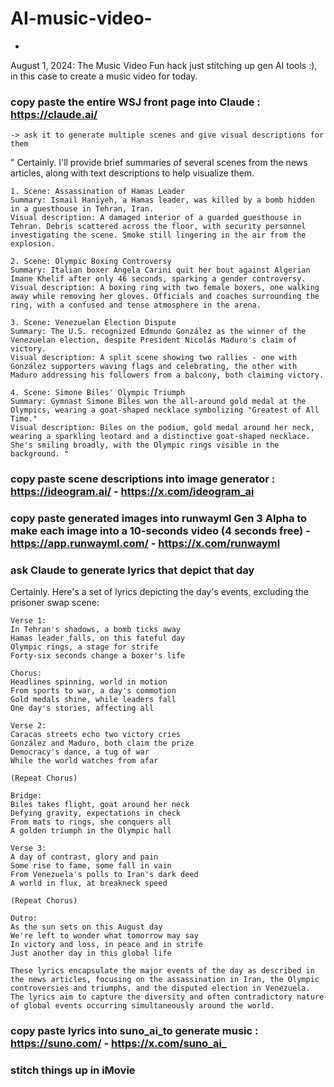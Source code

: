 # AI-music-video-
- 

August 1, 2024: The Music Video
Fun hack just stitching up gen AI tools :), in this case to create a music video for today.

### copy paste the entire WSJ front page into Claude  : https://claude.ai/  
    -> ask it to generate multiple scenes and give visual descriptions for them

" Certainly. I'll provide brief summaries of several scenes from the news articles, along with text descriptions to help visualize them.

    1. Scene: Assassination of Hamas Leader
    Summary: Ismail Haniyeh, a Hamas leader, was killed by a bomb hidden in a guesthouse in Tehran, Iran.
    Visual description: A damaged interior of a guarded guesthouse in Tehran. Debris scattered across the floor, with security personnel investigating the scene. Smoke still lingering in the air from the explosion.
    
    2. Scene: Olympic Boxing Controversy
    Summary: Italian boxer Angela Carini quit her bout against Algerian Imane Khelif after only 46 seconds, sparking a gender controversy.
    Visual description: A boxing ring with two female boxers, one walking away while removing her gloves. Officials and coaches surrounding the ring, with a confused and tense atmosphere in the arena.
    
    3. Scene: Venezuelan Election Dispute
    Summary: The U.S. recognized Edmundo González as the winner of the Venezuelan election, despite President Nicolás Maduro's claim of victory.
    Visual description: A split scene showing two rallies - one with González supporters waving flags and celebrating, the other with Maduro addressing his followers from a balcony, both claiming victory.
    
    4. Scene: Simone Biles' Olympic Triumph
    Summary: Gymnast Simone Biles won the all-around gold medal at the Olympics, wearing a goat-shaped necklace symbolizing "Greatest of All Time."
    Visual description: Biles on the podium, gold medal around her neck, wearing a sparkling leotard and a distinctive goat-shaped necklace. She's smiling broadly, with the Olympic rings visible in the background. "


### copy paste scene descriptions into image generator :  https://ideogram.ai/ - https://x.com/ideogram_ai
### copy paste generated images into runwayml Gen 3 Alpha to make each image into a 10-seconds video (4 seconds free) - https://app.runwayml.com/ - https://x.com/runwayml

### ask Claude to generate lyrics that depict that day
Certainly. Here's a set of lyrics depicting the day's events, excluding the prisoner swap scene:

    Verse 1:
    In Tehran's shadows, a bomb ticks away
    Hamas leader falls, on this fateful day
    Olympic rings, a stage for strife
    Forty-six seconds change a boxer's life
    
    Chorus:
    Headlines spinning, world in motion
    From sports to war, a day's commotion
    Gold medals shine, while leaders fall
    One day's stories, affecting all
    
    Verse 2:
    Caracas streets echo two victory cries
    González and Maduro, both claim the prize
    Democracy's dance, a tug of war
    While the world watches from afar
    
    (Repeat Chorus)
    
    Bridge:
    Biles takes flight, goat around her neck
    Defying gravity, expectations in check
    From mats to rings, she conquers all
    A golden triumph in the Olympic hall
    
    Verse 3:
    A day of contrast, glory and pain
    Some rise to fame, some fall in vain
    From Venezuela's polls to Iran's dark deed
    A world in flux, at breakneck speed
    
    (Repeat Chorus)
    
    Outro:
    As the sun sets on this August day
    We're left to wonder what tomorrow may say
    In victory and loss, in peace and in strife
    Just another day in this global life
    
    These lyrics encapsulate the major events of the day as described in the news articles, focusing on the assassination in Iran, the Olympic controversies and triumphs, and the disputed election in Venezuela. The lyrics aim to capture the diversity and often contradictory nature of global events occurring simultaneously around the world.

### copy paste lyrics into suno_ai_to generate music : https://suno.com/ - https://x.com/suno_ai_
### stitch things up in iMovie
